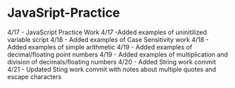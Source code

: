 # JavaSript-Practice
4/17 - JavaScript Practice Work
4/17 -Added examples of uninitilized variable script
4/18 - Added examples of Case Sensitivity work
4/18 - Added examples of simple arithmetic
4/19 - Added examples of decimal/floating point numbers
4/19 - Added examples of multiplication and division of decimals/floating numbers
4/20 - Added String work commit
4/21 - Updated Sting work commit with notes about multiple quotes and escape characters
